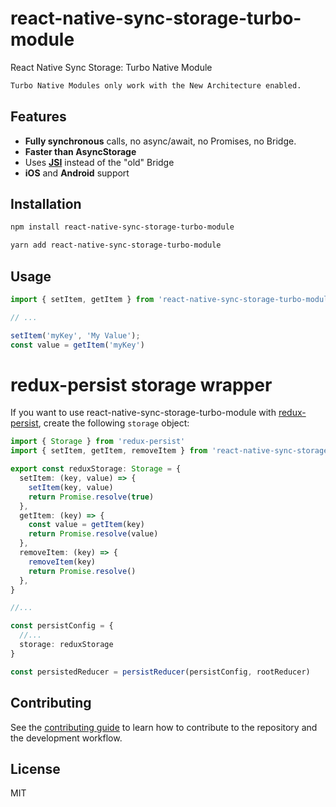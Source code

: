 # react-native-sync-storage-turbo-module

React Native Sync Storage: Turbo Native Module
```sh
Turbo Native Modules only work with the New Architecture enabled.
```

## Features

* **Fully synchronous** calls, no async/await, no Promises, no Bridge.
* **Faster than AsyncStorage**
* Uses [**JSI**](https://reactnative.dev/docs/the-new-architecture/pillars-turbomodules) instead of the "old" Bridge
* **iOS** and **Android** support

## Installation

```sh
npm install react-native-sync-storage-turbo-module
```

```sh
yarn add react-native-sync-storage-turbo-module
```

## Usage


```js
import { setItem, getItem } from 'react-native-sync-storage-turbo-module';

// ...

setItem('myKey', 'My Value');
const value = getItem('myKey')
```

# redux-persist storage wrapper

If you want to use react-native-sync-storage-turbo-module with [redux-persist](https://github.com/rt2zz/redux-persist), create the following `storage` object:

```ts
import { Storage } from 'redux-persist'
import { setItem, getItem, removeItem } from 'react-native-sync-storage-turbo-module';

export const reduxStorage: Storage = {
  setItem: (key, value) => {
    setItem(key, value)
    return Promise.resolve(true)
  },
  getItem: (key) => {
    const value = getItem(key)
    return Promise.resolve(value)
  },
  removeItem: (key) => {
    removeItem(key)
    return Promise.resolve()
  },
}

//...

const persistConfig = {
  //...
  storage: reduxStorage
}

const persistedReducer = persistReducer(persistConfig, rootReducer)
```

## Contributing

See the [contributing guide](CONTRIBUTING.md) to learn how to contribute to the repository and the development workflow.

## License

MIT

